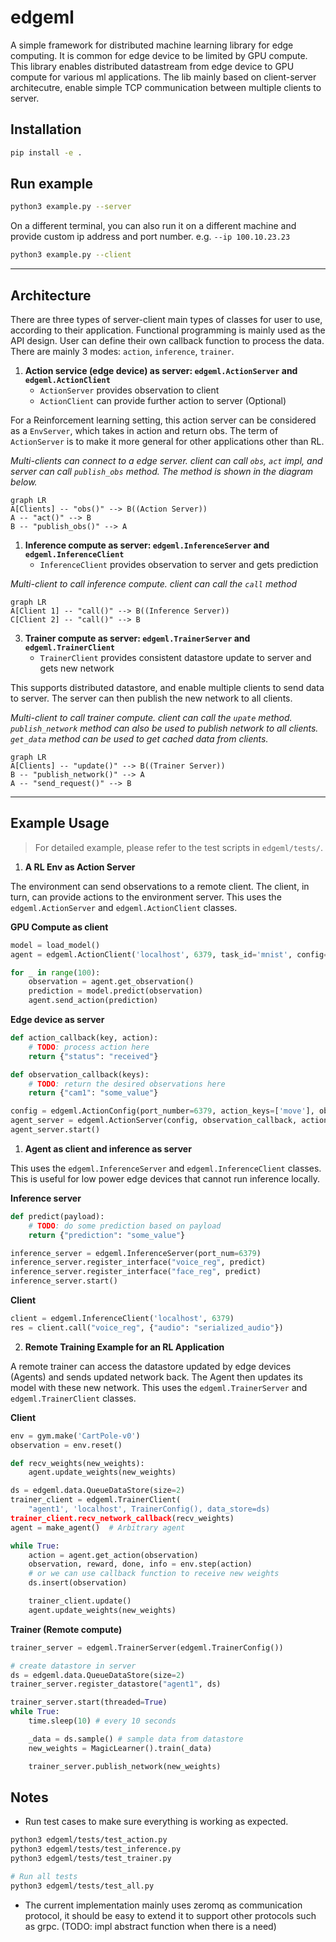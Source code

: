 # edgeml

A simple framework for distributed machine learning library for edge computing. It is common for edge device to be limited by GPU compute. This library enables distributed datastream from edge device to GPU compute for various ml applications. The lib mainly based on client-server architecutre, enable simple TCP communication between multiple clients to server.

## Installation

```bash
pip install -e .
```

## Run example

```bash
python3 example.py --server
```

On a different terminal, you can also run it on a different machine and provide custom ip address and port number. e.g. `--ip 100.10.23.23`

```bash
python3 example.py --client
```

---

## Architecture

There are three types of server-client main types of classes for user to use, according to their application. Functional programming is mainly used as the API design. User can define their own callback function to process the data. There are mainly 3 modes: `action`, `inference`, `trainer`.

1. **Action service (edge device) as server: `edgeml.ActionServer` and `edgeml.ActionClient`**
   - `ActionServer` provides observation to client
   - `ActionClient` can provide further action to server (Optional)

For a Reinforcement learning setting, this action server can be considered as a `EnvServer`, which takes in action and return obs. The term of `ActionServer` is to make it more general for other applications other than RL.

*Multi-clients can connect to a edge server. client can call `obs`, `act` impl, and server can call `publish_obs` method. The method is shown in the diagram below.*

```mermaid
graph LR
A[Clients] -- "obs()" --> B((Action Server))
A -- "act()" --> B
B -- "publish_obs()" --> A
```

1. **Inference compute as server: `edgeml.InferenceServer` and `edgeml.InferenceClient`**
   - `InferenceClient` provides observation to server and gets prediction

*Multi-client to call inference compute. client can call the `call` method*

```mermaid
graph LR
A[Client 1] -- "call()" --> B((Inference Server))
C[Client 2] -- "call()" --> B
```

3. **Trainer compute as server: `edgeml.TrainerServer` and `edgeml.TrainerClient`**
   - `TrainerClient` provides consistent datastore update to server and gets new network

This supports distributed datastore, and enable multiple clients to send data to server. The server can then publish the new network to all clients.

*Multi-client to call trainer compute. client can call the `upate` method. `publish_network` method can also be used to publish network to all clients. `get_data` method can be used to get cached data from clients.*

```mermaid
graph LR
A[Clients] -- "update()" --> B((Trainer Server))
B -- "publish_network()" --> A
A -- "send_request()" --> B
```

---

## Example Usage

> For detailed example, please refer to the test scripts in `edgeml/tests/`.

1. **A RL Env as Action Server**

The environment can send observations to a remote client. The client, in turn, can provide actions to the environment server. This uses the `edgeml.ActionServer` and `edgeml.ActionClient` classes.

**GPU Compute as client**
```py
model = load_model()
agent = edgeml.ActionClient('localhost', 6379, task_id='mnist', config=agent_config)

for _ in range(100):
    observation = agent.get_observation()
    prediction = model.predict(observation)
    agent.send_action(prediction)
```

**Edge device as server**
```py
def action_callback(key, action):
    # TODO: process action here
    return {"status": "received"}

def observation_callback(keys):
    # TODO: return the desired observations here
    return {"cam1": "some_value"}

config = edgeml.ActionConfig(port_number=6379, action_keys=['move'], observation_keys=['cam1'])
agent_server = edgeml.ActionServer(config, observation_callback, action_callback)
agent_server.start()
```

1. **Agent as client and inference as server**

This uses the `edgeml.InferenceServer` and `edgeml.InferenceClient` classes. This is useful for low power edge devices that cannot run inference locally.

**Inference server**
```py
def predict(payload):
    # TODO: do some prediction based on payload
    return {"prediction": "some_value"}

inference_server = edgeml.InferenceServer(port_num=6379)
inference_server.register_interface("voice_reg", predict)
inference_server.register_interface("face_reg", predict)
inference_server.start()
```

**Client**
```py
client = edgeml.InferenceClient('localhost', 6379)
res = client.call("voice_reg", {"audio": "serialized_audio"})
```

2. **Remote Training Example for an RL Application**

A remote trainer can access the datastore updated by edge devices (Agents) and sends updated network back. The Agent then updates its model with these new network. This uses the `edgeml.TrainerServer` and `edgeml.TrainerClient` classes.


**Client**

```py
env = gym.make('CartPole-v0')
observation = env.reset()

def recv_weights(new_weights):
    agent.update_weights(new_weights)

ds = edgeml.data.QueueDataStore(size=2)
trainer_client = edgeml.TrainerClient(
    "agent1', 'localhost', TrainerConfig(), data_store=ds)
trainer_client.recv_network_callback(recv_weights)
agent = make_agent()  # Arbitrary agent

while True:
    action = agent.get_action(observation)
    observation, reward, done, info = env.step(action)
    # or we can use callback function to receive new weights
    ds.insert(observation)

    trainer_client.update()
    agent.update_weights(new_weights)
```

**Trainer (Remote compute)**

```py
trainer_server = edgeml.TrainerServer(edgeml.TrainerConfig())

# create datastore in server
ds = edgeml.data.QueueDataStore(size=2)
trainer_server.register_datastore("agent1", ds)

trainer_server.start(threaded=True)
while True:
    time.sleep(10) # every 10 seconds

    _data = ds.sample() # sample data from datastore
    new_weights = MagicLearner().train(_data)

    trainer_server.publish_network(new_weights)
```

## Notes

- Run test cases to make sure everything is working as expected.

```bash
python3 edgeml/tests/test_action.py
python3 edgeml/tests/test_inference.py
python3 edgeml/tests/test_trainer.py

# Run all tests
python3 edgeml/tests/test_all.py
```

- The current implementation mainly uses zeromq as communication protocol, it should be easy to extend it to support other protocols such as grpc. (TODO: impl abstract function when there is a need)
